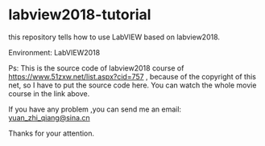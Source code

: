 # labview2018-tutorial
this repository tells how to use LabVIEW based on labview2018.

Environment: LabVIEW2018 

Ps: This is the source code of labview2018 course of https://www.51zxw.net/list.aspx?cid=757 , because of the copyright of this net, so I have to put the source code here. You can watch the whole movie course in the link above.

If you have any problem ,you can send me an email: yuan_zhi_qiang@sina.cn 

Thanks for your attention.
